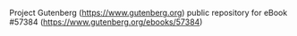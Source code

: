 Project Gutenberg (https://www.gutenberg.org) public repository for
eBook #57384 (https://www.gutenberg.org/ebooks/57384)
